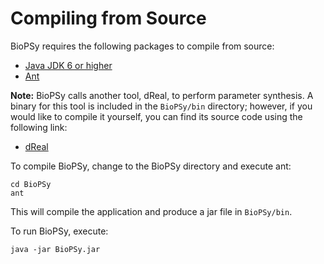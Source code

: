 Compiling from Source
=======

BioPSy requires the following packages to compile from source:

- [Java JDK 6 or higher](http://www.oracle.com/technetwork/java/javase/downloads/index.html)
- [Ant](http://ant.apache.org/)

**Note:** BioPSy calls another tool, dReal, to perform parameter synthesis.  A binary for this tool is included in the `BioPSy/bin` directory; however, if you would like to compile it yourself, you can find its source code using the following link:

- [dReal](https://github.com/dreal/dreal3)

To compile BioPSy, change to the BioPSy directory and execute ant:

```
cd BioPSy
ant
```

This will compile the application and produce a jar file in `BioPSy/bin`.

To run BioPSy, execute:

```
java -jar BioPSy.jar
```
